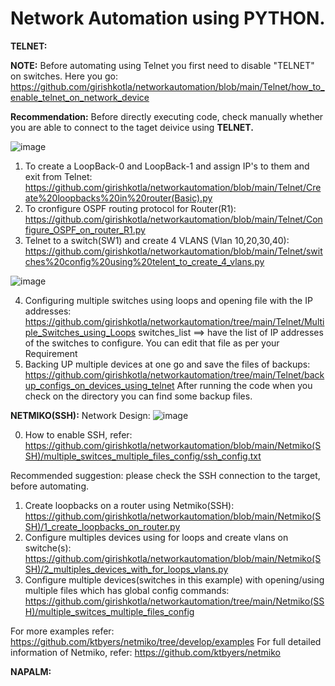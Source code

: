 # Network Automation using PYTHON.

**TELNET:**

**NOTE:** Before automating using Telnet you first need to disable "TELNET" on switches.
Here you go: https://github.com/girishkotla/networkautomation/blob/main/Telnet/how_to_enable_telnet_on_network_device


**Recommendation:** Before directly executing code, check manually whether you are able to connect to the taget deivice using **TELNET.**


![image](https://user-images.githubusercontent.com/45974876/111051567-0afa8980-847a-11eb-9cc0-da2daba3bc02.png)

1. To create a LoopBack-0 and LoopBack-1 and assign IP's to them and exit from Telnet: https://github.com/girishkotla/networkautomation/blob/main/Telnet/Create%20loopbacks%20in%20router(Basic).py
2. To cronfigure OSPF routing protocol for Router(R1): 
https://github.com/girishkotla/networkautomation/blob/main/Telnet/Configure_OSPF_on_router_R1.py
3. Telnet to a switch(SW1) and create 4 VLANS (Vlan 10,20,30,40): https://github.com/girishkotla/networkautomation/blob/main/Telnet/switches%20config%20using%20telent_to_create_4_vlans.py

![image](https://user-images.githubusercontent.com/45974876/111139480-2fa04f80-85a7-11eb-8b80-01064a7f4627.png)


4. Configuring multiple switches using loops and opening file with the IP addresses:
https://github.com/girishkotla/networkautomation/tree/main/Telnet/Multiple_Switches_using_Loops
switches_list ==> have the list of IP addresses of the switches to configure. You can edit that file as per your Requirement
5. Backing UP multiple devices at one go and save the files of backups:
https://github.com/girishkotla/networkautomation/tree/main/Telnet/backup_configs_on_devices_using_telnet
After running the code when you check on the directory you can find some backup files.


**NETMIKO(SSH):**
Network Design:
![image](https://user-images.githubusercontent.com/45974876/111310493-271d4700-8683-11eb-8fd5-d3ef5766bfdf.png)

0. How to enable SSH, refer: https://github.com/girishkotla/networkautomation/blob/main/Netmiko(SSH)/multiple_switces_multiple_files_config/ssh_config.txt

Recommended suggestion: please check the SSH connection to the target, before automating.

1. Create loopbacks on a router using Netmiko(SSH): https://github.com/girishkotla/networkautomation/blob/main/Netmiko(SSH)/1_create_loopbacks_on_router.py
2. Configure multiples devices using for loops and create vlans on switche(s): https://github.com/girishkotla/networkautomation/blob/main/Netmiko(SSH)/2_multiples_devices_with_for_loops_vlans.py
3. Configure multiple devices(switches in this example) with opening/using multiple files which has global config commands: https://github.com/girishkotla/networkautomation/tree/main/Netmiko(SSH)/multiple_switces_multiple_files_config

For more examples refer: https://github.com/ktbyers/netmiko/tree/develop/examples
For full detailed information of Netmiko, refer: https://github.com/ktbyers/netmiko


**NAPALM:**
